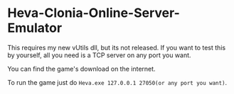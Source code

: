 # Heva-Clonia-Online-Server-Emulator
This requires my new vUtils dll, but its not released. If you want to test this by yourself, all you need is a TCP server on any port you want.

You can find the game's download on the internet.

To run the game just do `Heva.exe 127.0.0.1 27050(or any port you want)`.
